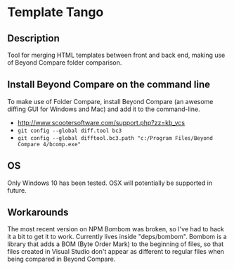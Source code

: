 # Template Tango

## Description
Tool for merging HTML templates between front and back end, making use of Beyond Compare folder comparison.

## Install Beyond Compare on the command line
To make use of Folder Compare, install Beyond Compare (an awesome diffing GUI for Windows and Mac) and add it to the command-line.
- http://www.scootersoftware.com/support.php?zz=kb_vcs
- `git config --global diff.tool bc3`
- `git config --global difftool.bc3.path "c:/Program Files/Beyond Compare 4/bcomp.exe"`

## OS
Only Windows 10 has been tested. OSX will potentially be supported in future. 

## Workarounds
The most recent version on NPM Bombom was broken, so I've had to hack it a bit to get it to work. Currently lives inside "deps/bombom". 
Bombom is a library that adds a BOM (Byte Order Mark) to the beginning of files, so that files created in Visual Studio don't appear as different to regular files when being compared in Beyond Compare.

